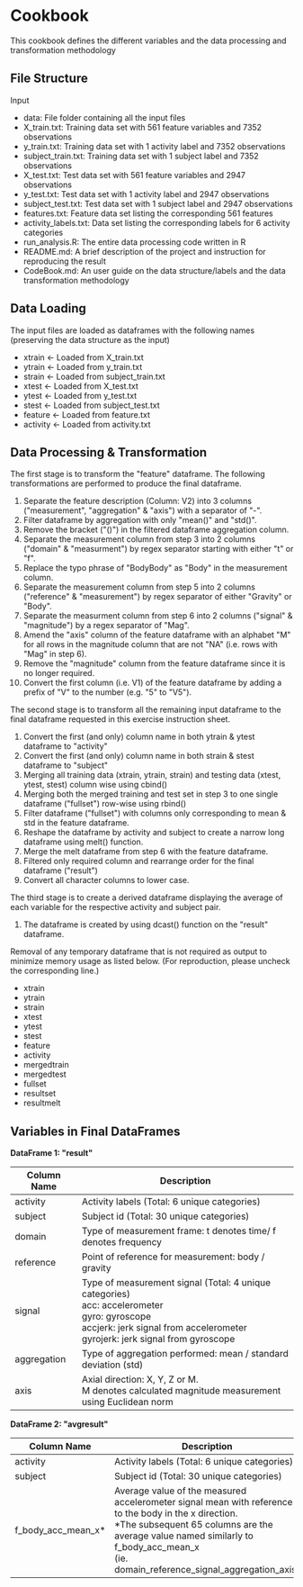 # Cookbook

This cookbook defines the different variables and the data processing and 
transformation methodology

## File Structure
Input
- data: File folder containing all the input files
- X_train.txt: Training data set with 561 feature variables and 7352 observations
- y_train.txt: Training data set with 1 activity label and 7352 observations 
- subject_train.txt: Training data set with 1 subject label and 7352 observations
- X_test.txt: Test data set with 561 feature variables and 2947 observations
- y_test.txt: Test data set with 1 activity label and 2947 observations
- subject_test.txt: Test data set with 1 subject label and 2947 observations
- features.txt: Feature data set listing the corresponding 561 features
- activity_labels.txt: Data set listing the corresponding labels for 6 activity categories
- run_analysis.R: The entire data processing code written in R
- README.md: A brief description of the project and instruction for reproducing the result
- CodeBook.md: An user guide on the data structure/labels and the data transformation methodology

## Data Loading
The input files are loaded as dataframes with the following names (preserving the data structure as the input)
- xtrain <- Loaded from X_train.txt
- ytrain <- Loaded from y_train.txt
- strain <- Loaded from subject_train.txt
- xtest <- Loaded from X_test.txt
- ytest <- Loaded from y_test.txt
- stest <- Loaded from subject_test.txt
- feature <- Loaded from feature.txt
- activity <- Loaded from activity.txt

## Data Processing & Transformation
The first stage is to transform the "feature" dataframe. The following transformations are performed to produce the final dataframe.
1. Separate the feature description (Column: V2) into 3 columns ("measurement", "aggregation" & "axis") with a separator of "-".
2. Filter dataframe by aggregation with only "mean()" and "std()".
3. Remove the bracket ("()") in the filtered dataframe aggregation column.
4. Separate the measurement column from step 3 into 2 columns ("domain" & "measurment") by regex separator starting with either "t" or "f".
5. Replace the typo phrase of "BodyBody" as "Body" in the measurement column.
6. Separate the measurement column from step 5 into 2 columns ("reference" & "measurement") by regex separator of either "Gravity" or "Body".
7. Separate the measurment column from step 6 into 2 columns ("signal" & "magnitude") by a regex separator of "Mag".
8. Amend the "axis" column of the feature dataframe with an alphabet "M" for all rows in the magnitude column that are not "NA" (i.e. rows with "Mag" in step 6).
9. Remove the "magnitude" column from the feature dataframe since it is no longer required.
10. Convert the first column (i.e. V1) of the feature dataframe by adding a prefix of "V" to the number (e.g. "5" to "V5").

The second stage is to transform all the remaining input dataframe to the final dataframe requested in this exercise instruction sheet.
1. Convert the first (and only) column name in both ytrain & ytest dataframe to "activity"
2. Convert the first (and only) column name in both strain & stest dataframe to "subject"
3. Merging all training data (xtrain, ytrain, strain) and testing data (xtest, ytest, stest) column wise using cbind()
4. Merging both the merged training and test set in step 3 to one single dataframe ("fullset") row-wise using rbind()
5. Filter dataframe ("fullset") with columns only corresponding to mean & std in the feature dataframe.
6. Reshape the dataframe by activity and subject to create a narrow long dataframe using melt() function.
7. Merge the melt dataframe from step 6 with the feature dataframe.
8. Filtered only required column and rearrange order for the final dataframe ("result")
9. Convert all character columns to lower case.

The third stage is to create a derived dataframe displaying the average of each variable for the respective activity and subject pair.
1. The dataframe is created by using dcast() function on the "result" dataframe.

Removal of any temporary dataframe that is not required as output to minimize memory usage as listed below. (For reproduction, please uncheck the corresponding line.)
- xtrain
- ytrain
- strain
- xtest
- ytest
- stest
- feature
- activity
- mergedtrain
- mergedtest
- fullset
- resultset
- resultmelt

## Variables in Final DataFrames

**DataFrame 1: "result"**

| Column Name   | Description                                                       |
|---------------|-------------------------------------------------------------------|
| activity      | Activity labels (Total: 6 unique categories)                      |
| subject       | Subject id (Total: 30 unique categories)                          |
| domain        | Type of measurement frame: t denotes time/ f denotes frequency    |
| reference     | Point of reference for measurement: body / gravity                |
| signal        | Type of measurement signal (Total: 4 unique categories)<br/> acc: accelerometer<br/> gyro: gyroscope<br/> accjerk: jerk signal from accelerometer<br/> gyrojerk: jerk signal from gyroscope                              |
| aggregation   | Type of aggregation performed: mean / standard deviation (std)    |
| axis          | Axial direction: X, Y, Z or M.<br/> M denotes calculated magnitude measurement using Euclidean norm   |

**DataFrame 2: "avgresult"**

| Column Name         | Description                                                                           |
|---------------------|---------------------------------------------------------------------------------------|
| activity            | Activity labels (Total: 6 unique categories)                                          |
| subject             | Subject id (Total: 30 unique categories)                                              |
| f_body_acc_mean_x\*  | Average value of the measured accelerometer signal mean with reference to the body in the x direction.<br/> \*The subsequent 65 columns are the average value named similarly to f_body_acc_mean_x<br/> (ie. domain_reference_signal_aggregation_axis)                                |
